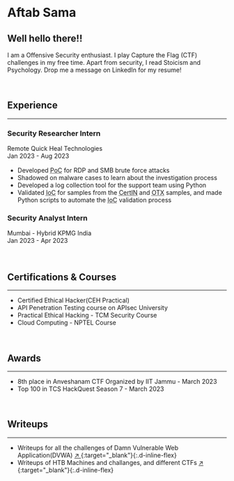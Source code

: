 
<br />

# Aftab Sama

## Well hello there!!

I am a Offensive Security enthusiast. I play Capture the Flag (CTF) challenges in my free time. Apart from security, I read Stoicism and Psychology. Drop me a message on LinkedIn for my resume!

<br />

## Experience

--------

### Security Researcher Intern

<pa class="float-right" style="color: var(--gray-600);">Remote </pa>
<pa style="color: var(--gray-600);"> Quick Heal Technologies </pa>
<pa style="color: var(--gray-600); display: block; margin-bottom: 1rem;"> Jan 2023 - Aug 2023 </pa>

-  Developed <abbr title="Proof of Concept">PoC</abbr> for RDP and SMB brute force attacks
-  Shadowed on malware cases to learn about the investigation process
-  Developed a log collection tool for the support team using Python
-  Validated <abbr title="Indicators of Compromise">IoC</abbr> for samples from 
the <abbr title="Computer Emergency Response Team - India">CertIN</abbr> and <abbr title="Open Threat Exchange by AlienVault">OTX</abbr> samples, and made Python scripts to automate the <abbr title="Indicators of Compromise">IoC</abbr> validation process

### Security Analyst Intern

<pa class="float-right" style="color: var(--gray-600);">Mumbai - Hybrid</pa>
<pa style="color: var(--gray-600);">KPMG India </pa>
<pa style="color: var(--gray-600); display: block; margin-bottom: 1rem;">Jan 2023 - Apr 2023</pa>


<br />

## Certifications & Courses

------

<!-- <div class="columns"> -->
<!--       <div class="column"> -->
<!--       </div> -->
<!--     <div class="column"> -->
<!--       </div> -->
<!-- </div> -->
-  Certified Ethical Hacker(CEH Practical)
-  API Penetration Testing course on APIsec University
-  Practical Ethical Hacking - TCM Security Course 
-  Cloud Computing - NPTEL Course

<br />

## Awards

-------------

-  8th place in Anveshanam CTF Organized by IIT Jammu - March 2023
-  Top 100 in TCS HackQuest Season 7 - March 2023

<br />

## Writeups

-----------

-  Writeups for all the challenges of Damn Vulnerable Web Application(DVWA) [ :arrow_upper_right: ](https://github.com/Aftab700/DVWA-Writeup#readme){:target="_blank"}{:.d-inline-flex}
-  Writeups of HTB Machines and challanges, and different CTFs [ :arrow_upper_right: ](https://github.com/Aftab700/Writeups#readme){:target="_blank"}{:.d-inline-flex}


